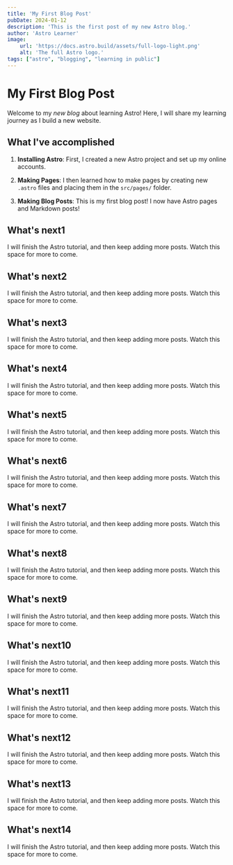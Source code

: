 ```yaml
---
title: 'My First Blog Post'
pubDate: 2024-01-12
description: 'This is the first post of my new Astro blog.'
author: 'Astro Learner'
image:
    url: 'https://docs.astro.build/assets/full-logo-light.png'
    alt: 'The full Astro logo.'
tags: ["astro", "blogging", "learning in public"]
---
```

# My First Blog Post

Welcome to my _new blog_ about learning Astro! Here, I will share my learning journey as I build a new website.

## What I've accomplished

1. **Installing Astro**: First, I created a new Astro project and set up my online accounts.

2. **Making Pages**: I then learned how to make pages by creating new `.astro` files and placing them in the `src/pages/` folder.

3. **Making Blog Posts**: This is my first blog post! I now have Astro pages and Markdown posts!

## What's next1

I will finish the Astro tutorial, and then keep adding more posts. Watch this space for more to come.

## What's next2

I will finish the Astro tutorial, and then keep adding more posts. Watch this space for more to come.

## What's next3

I will finish the Astro tutorial, and then keep adding more posts. Watch this space for more to come.

## What's next4

I will finish the Astro tutorial, and then keep adding more posts. Watch this space for more to come.

## What's next5

I will finish the Astro tutorial, and then keep adding more posts. Watch this space for more to come.

## What's next6

I will finish the Astro tutorial, and then keep adding more posts. Watch this space for more to come.
## What's next7

I will finish the Astro tutorial, and then keep adding more posts. Watch this space for more to come.
## What's next8

I will finish the Astro tutorial, and then keep adding more posts. Watch this space for more to come.
## What's next9

I will finish the Astro tutorial, and then keep adding more posts. Watch this space for more to come.
## What's next10

I will finish the Astro tutorial, and then keep adding more posts. Watch this space for more to come.
## What's next11

I will finish the Astro tutorial, and then keep adding more posts. Watch this space for more to come.
## What's next12

I will finish the Astro tutorial, and then keep adding more posts. Watch this space for more to come.
## What's next13

I will finish the Astro tutorial, and then keep adding more posts. Watch this space for more to come.
## What's next14

I will finish the Astro tutorial, and then keep adding more posts. Watch this space for more to come.
